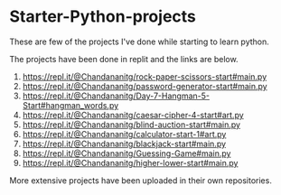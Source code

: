 # Starter-Python-projects

These are few of the projects I've done while starting to learn python.

The projects have been done in replit and the links are below.
1. https://repl.it/@Chandananitg/rock-paper-scissors-start#main.py
2. https://repl.it/@Chandananitg/password-generator-start#main.py
3. https://repl.it/@Chandananitg/Day-7-Hangman-5-Start#hangman_words.py
4. https://repl.it/@Chandananitg/caesar-cipher-4-start#art.py
5. https://repl.it/@Chandananitg/blind-auction-start#main.py
6. https://repl.it/@Chandananitg/calculator-start-1#art.py
7. https://repl.it/@Chandananitg/blackjack-start#main.py
8. https://repl.it/@Chandananitg/Guessing-Game#main.py
9. https://repl.it/@Chandananitg/higher-lower-start#main.py

More extensive projects have been uploaded in their own repositories.
